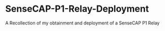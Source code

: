 # SenseCAP-P1-Relay-Deployment
A Recollection of my obtainment and deployment of a SenseCAP P1 Relay
